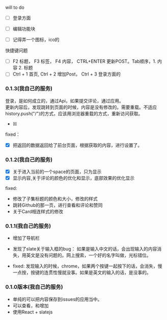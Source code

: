 will to do

- [ ] 登录方面
- [ ] 编辑功能块

- [ ] 记得弄一个图标，ico的

快捷键问题

- [ ] F2 标题， F3 标签， F4 内容， CTRL+ENTER 更新POST。Tab顺序，1. 内容 2. 标题
- [ ] Ctrl + 1 首页, Ctrl + 2 增加Post， Ctrl + 3 登录方面的 

### 0.1.3(我自己的服务)
登录，是如何成立的，通过Api，如果提交评论，通过应用。  
更新内容后，发现跳转到页面的时候，内容是没有修改的。需要重载。不适应history.push("/")的方式，应该用浏览器重载的方式，重新访问获取。

- [x] 

fixed：  
- [x] 把返回的数据返回给了前台页面，根据获取的内容，进行设置了。
### 0.1.2(我自己的服务)
- [x] 关于进入当前的一个space的页面，只为显示
- [x] 显示内容,关于评论的颜色的优化和显示，底部效果的优化显示

fixed:
- 修改了子集标题的颜色和大小，修改的样式
- 跳转Github的那一页，进行查看和评论和赞同
- 关于Card相连样式的修改
### 0.1.1(我自己的服务)
- 增加了导航栏
- 发现了slate关于输入框的bug： 如果是输入中文的话，会出现输入的内容消失，用英文是没有问题的。网上搜索，一个好的名字叫做，光标错位。

- fixed: 发现输入的时候，chrome，如果两个按键一起按下的话，会消失，慢一点按，按键的连贯性慢就没事。如果是英文的输入的话，是没事的。

### 0.1.0版本(我自己的服务)

- 单纯的可以把内容保存到issues的应用当中。
- 可以查看，和增加
- 使用React + slatejs